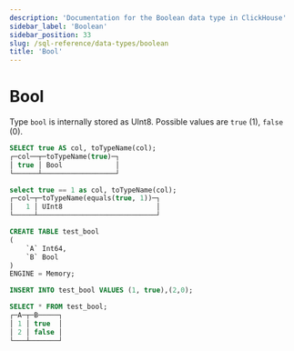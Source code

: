 ```yaml
---
description: 'Documentation for the Boolean data type in ClickHouse'
sidebar_label: 'Boolean'
sidebar_position: 33
slug: /sql-reference/data-types/boolean
title: 'Bool'
---
```


# Bool

Type `bool` is internally stored as UInt8. Possible values are `true` (1), `false` (0).


```sql
SELECT true AS col, toTypeName(col);
┌─col──┬─toTypeName(true)─┐
│ true │ Bool             │
└──────┴──────────────────┘

select true == 1 as col, toTypeName(col);
┌─col─┬─toTypeName(equals(true, 1))─┐
│   1 │ UInt8                       │
└─────┴─────────────────────────────┘
```

```sql
CREATE TABLE test_bool
(
    `A` Int64,
    `B` Bool
)
ENGINE = Memory;

INSERT INTO test_bool VALUES (1, true),(2,0);

SELECT * FROM test_bool;
┌─A─┬─B─────┐
│ 1 │ true  │
│ 2 │ false │
└───┴───────┘
```
